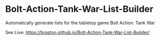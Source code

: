 # Bolt-Action-Tank-War-List-Builder
Automatically generate lists for the tabletop game Bolt Action: Tank War

See Live: https://braston.github.io/Bolt-Action-Tank-War-List-Builder/
